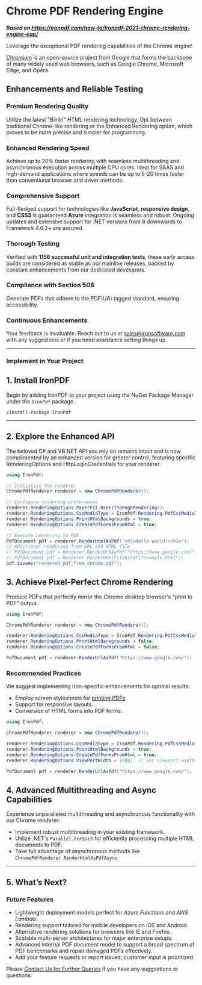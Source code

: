 # Chrome PDF Rendering Engine

***Based on <https://ironpdf.com/how-to/ironpdf-2021-chrome-rendering-engine-eap/>***


Leverage the exceptional PDF rendering capabilities of the Chrome engine!

[Chromium](https://www.chromium.org/chromium-projects/) is an open-source project from Google that forms the backbone of many widely used web browsers, such as Google Chrome, Microsoft Edge, and Opera.

## Enhancements and Reliable Testing

### Premium Rendering Quality

Utilize the latest "Blink!" HTML rendering technology. Opt between traditional Chrome-like rendering or the Enhanced Rendering option, which proves to be more precise and simpler for programming.

### Enhanced Rendering Speed

Achieve up to 20% faster rendering with seamless multithreading and asynchronous execution across multiple CPU cores. Ideal for SAAS and high-demand applications where speeds can be up to 5-20 times faster than conventional browser and driver methods.

### Comprehensive Support

Full-fledged support for technologies like **JavaScript**, **responsive design**, and **CSS3** is guaranteed.**Azure** integration is seamless and robust.
Ongoing updates and extensive support for .NET versions from 8 downwards to Framework 4.6.2+ are assured.

### Thorough Testing

Verified with **1156 successful unit and integration tests**, these early access builds are considered as stable as our mainline releases, backed by constant enhancements from our dedicated developers.

### Compliance with Section 508

Generate PDFs that adhere to the PDF(UA) tagged standard, ensuring accessibility.

### Continuous Enhancements

Your feedback is invaluable. Reach out to us at [sales@ironsoftware.com](mailto:support@ironsoftware.com) with any suggestions or if you need assistance setting things up.

---

### Implement in Your Project

## 1. Install IronPDF

Begin by adding IronPDF to your project using the NuGet Package Manager under the `IronPdf` package.

```shell
/Install-Package IronPdf
```

---

## 2. Explore the Enhanced API

The beloved C# and VB.NET API you rely on remains intact and is now complimented by an enhanced version for greater control, featuring specific RenderingOptions and HttpLoginCredentials for your renderer.

```cs
using IronPdf;

// Initialize the renderer
ChromePdfRenderer renderer = new ChromePdfRenderer();

// Configure rendering preferences
renderer.RenderingOptions.PaperFit.UseFitToPageRendering();
renderer.RenderingOptions.CssMediaType = IronPdf.Rendering.PdfCssMediaType.Screen;
renderer.RenderingOptions.PrintHtmlBackgrounds = true;
renderer.RenderingOptions.CreatePdfFormsFromHtml = true;

// Execute rendering to PDF
PdfDocument pdf = renderer.RenderHtmlAsPdf("<h1>Hello world!</h1>");
// Additional rendering from URL and HTML file
// PdfDocument pdf = Renderer.RenderUrlAsPdf("https://www.google.com/");
// PdfDocument pdf = Renderer.RenderHtmlFileAsPdf("example.html");
pdf.SaveAs("rendered_pdf_from_chrome.pdf");
```

## 3. Achieve Pixel-Perfect Chrome Rendering

Produce PDFs that perfectly mirror the Chrome desktop browser's "print to PDF" output.

```cs
using IronPdf;

ChromePdfRenderer renderer = new ChromePdfRenderer();

renderer.RenderingOptions.CssMediaType = IronPdf.Rendering.PdfCssMediaType.Print;
renderer.RenderingOptions.PrintHtmlBackgrounds = false;
renderer.RenderingOptions.CreatePdfFormsFromHtml = false;

PdfDocument pdf = renderer.RenderUrlAsPdf("https://www.google.com/");
```

### Recommended Practices

We suggest implementing Iron-specific enhancements for optimal results:
* Employ screen stylesheets for [printing PDFs](https://ironpdf.com/how-to/csharp-print-pdf/).
* Support for responsive layouts.
* Conversion of HTML forms into PDF forms.

```cs
using IronPdf;

ChromePdfRenderer renderer = new ChromePdfRenderer();

renderer.RenderingOptions.CssMediaType = IronPdf.Rendering.PdfCssMediaType.Screen;
renderer.RenderingOptions.PrintHtmlBackgrounds = true;
renderer.RenderingOptions.CreatePdfFormsFromHtml = true;
renderer.RenderingOptions.ViewPortWidth = 1080;  // Set viewport width in pixels

PdfDocument pdf = renderer.RenderUrlAsPdf("https://www.google.com/");
```

## 4. Advanced Multithreading and Async Capabilities

Experience unparalleled multithreading and asynchronous functionality with our Chrome renderer:
* Implement robust multithreading in your existing framework.
* Utilize .NET's `Parallel.ForEach` for efficiently processing multiple HTML documents to PDF.
* Take full advantage of asynchronous methods like `ChromePdfRenderer.RenderHtmlAsPdfAsync`.

---

## 5. What’s Next?

### Future Features

* Lightweight deployment models perfect for *Azure Functions* and *AWS Lambda*.
* Rendering support tailored for mobile developers on iOS and Android.
* Alternative rendering solutions for browsers like IE and Firefox.
* Scalable multi-server architectures for major enterprise setups.
* Advanced internal PDF document model to support a broad spectrum of PDF benchmarks and repair damaged PDFs effectively.
* Add your feature requests or report issues; customer input is prioritized.

Please [Contact Us for Further Queries](#live-chat-support) if you have any suggestions or questions.